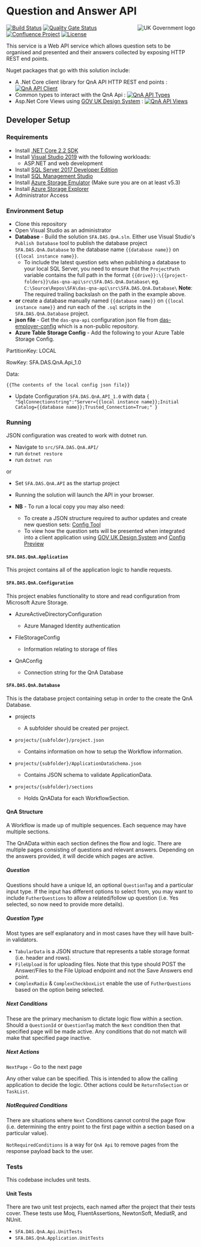 #  Question and Answer API
<img src="https://avatars.githubusercontent.com/u/9841374?s=200&v=4" align="right" alt="UK Government logo">

[![Build Status](https://sfa-gov-uk.visualstudio.com/Digital%20Apprenticeship%20Service/_apis/build/status/Endpoint%20Assessment%20Organisation/das-qna-api?branchName=master)](https://sfa-gov-uk.visualstudio.com/Digital%20Apprenticeship%20Service/_build/latest?definitionId=1654&branchName=master)
[![Quality Gate Status](https://sonarcloud.io/api/project_badges/measure?project=SkillsFundingAgency_das-qna-api&metric=alert_status)](https://sonarcloud.io/project/overview?id=SkillsFundingAgency_das-qna-api)
[![Confluence Project](https://img.shields.io/badge/Confluence-Project-blue)](https://skillsfundingagency.atlassian.net/wiki/spaces/NDL/pages/1686274228/QnA+API+-+Developer+Overview)
[![License](https://img.shields.io/badge/license-MIT-lightgrey.svg?longCache=true&style=flat-square)](https://en.wikipedia.org/wiki/MIT_License)

This service is a Web API service which allows question sets to be organised and presented and their answers collected by exposing HTTP REST end points.

Nuget packages that go with this solution include:
* A .Net Core client library for QnA API HTTP REST end points : [![QnA API Client](https://buildstats.info/nuget/SFA.DAS.QnA.Api.Client)](https://www.nuget.org/packages/SFA.DAS.QnA.Api.Client)
* Common types to interact with the QnA Api : [![QnA API Types](https://buildstats.info/nuget/SFA.DAS.QnA.Api.Types)](https://www.nuget.org/packages/SFA.DAS.QnA.Api.Types)
* Asp.Net Core Views using [GOV UK Design System](https://design-system.service.gov.uk/get-started/) : [![QnA API Views](https://buildstats.info/nuget/SFA.DAS.QnA.Api.Views)](https://www.nuget.org/packages/SFA.DAS.QnA.Api.Views)

## Developer Setup
### Requirements

* Install [.NET Core 2.2 SDK](https://www.microsoft.com/net/download)
* Install [Visual Studio 2019](https://www.visualstudio.com/downloads/) with the following workloads:
	* ASP.NET and web development
* Install [SQL Server 2017 Developer Edition](https://go.microsoft.com/fwlink/?linkid=853016)
* Install [SQL Management Studio](https://docs.microsoft.com/en-us/sql/ssms/download-sql-server-management-studio-ssms)
* Install [Azure Storage Emulator](https://go.microsoft.com/fwlink/?linkid=717179&clcid=0x409) (Make sure you are on at least v5.3)
* Install [Azure Storage Explorer](http://storageexplorer.com/) 
* Administrator Access

### Environment Setup

* Clone this repository
* Open Visual Studio as an administrator
* **Database** - Build the solution `SFA.DAS.QnA.sln`. Either use Visual Studio's `Publish Database` tool to publish the database project `SFA.DAS.QnA.Database` to the database name `{{database name}}` on `{{local instance name}}`.
	* To include the latest question sets when publishing a database to your local SQL Server, you need to ensure that the `ProjectPath` variable contains the full path in the format  `{{drive}}:\{{project-folders}}\das-qna-api\src\SFA.DAS.QnA.Database\` 
	eg. `C:\Source\Repos\SFA\das-qna-api\src\SFA.DAS.QnA.Database\`
	**Note**: The required trailing backslash on the path in the example above.
* **or** create a database manually named `{{database name}}` on `{{local instance name}}` and run each of the `.sql` scripts in the `SFA.DAS.QnA.Database` project.
* **json file** - Get the `das-qna-api` configuration json file from [das-employer-config](https://github.com/SkillsFundingAgency/das-employer-config/blob/master/das-qna-api/SFA.DAS.QnA.Api.json) which is a non-public repository.
* **Azure Table Storage Config** - Add the following to your Azure Table Storage Config.

PartitionKey: LOCAL

RowKey: SFA.DAS.QnA.Api_1.0 

Data: 
```
{{The contents of the local config json file}}
```

* Update Configuration `SFA.DAS.QnA.API_1.0` with data `{ "SqlConnectionstring":"Server={{local instance name}};Initial Catalog={{database name}};Trusted_Connection=True;" }`

### Running

JSON configuration was created to work with dotnet run.
* Navigate to `src/SFA.DAS.QnA.API/`
* run `dotnet restore`
* run `dotnet run`

or

* Set `SFA.DAS.QnA.API` as the startup project
* Running the solution will launch the API in your browser.
	
* **NB** - To run a local copy you may also need:
	* To create a JSON structure required to author updates and create new question sets: [Config Tool](https://github.com/SkillsFundingAgency/das-qna-config)
	* To view how the question sets will be presented when integrated into a client application using [GOV UK Design System](https://design-system.service.gov.uk/get-started/) and [Config Preview](https://github.com/SkillsFundingAgency/das-qna-config-preview)

#### `SFA.DAS.QnA.Application`

This project contains all of the application logic to handle requests.

#### `SFA.DAS.QnA.Configuration`

This project enables functionality to store and read configuration from Microsoft Azure Storage.

* AzureActiveDirectoryConfiguration
	*  Azure Managed Identity authentication
	
* FileStorageConfig
	* Information relating to storage of files
	
* QnAConfig
	* Connection string for the QnA Database

#### `SFA.DAS.QnA.Database`
This is the database project containing setup in order to the create the QnA Database.

* projects
	* A subfolder should be created per project.
	
* `projects/{subfolder}/project.json`
	* Contains information on how to setup the Workflow information.
	
* `projects/{subfolder}/ApplicationDataSchema.json`
	* Contains JSON schema to validate ApplicationData.
	
* `projects/{subfolder}/sections`
	* Holds QnAData for each WorkflowSection.
	
#### QnA Structure

A Workflow is made up of multiple sequences. Each sequence may have multiple sections.

The QnAData within each section defines the flow and logic. There are multiple pages consisting of questions and relevant answers. Depending on the answers provided, it will decide which pages are active.

##### Question

Questions should have a unique Id, an optional `QuestionTag` and a particular input type. If the input has different options to select from, you may want to include `FutherQuestions` to allow a related/follow up question (i.e. Yes selected, so now need to provide more details).

##### Question Type

Most types are self explanatory and in most cases have they will have built-in validators.

* `TabularData` is a JSON structure that represents a table storage format (i.e. header and rows).
* `FileUpload` is for uploading files. Note that this type should POST the Answer/Files to the File Upload endpoint and not the Save Answers end point.
* `ComplexRadio` & `ComplexCheckboxList` enable the use of `FutherQuestions` based on the option being selected.

##### Next Conditions

These are the primary mechanism to dictate logic flow within a section. Should a `QuestionId` or `QuestionTag` match the `Next` condition then that specified page will be made active. Any conditions that do not match will make that specified page inactive.

##### Next Actions

`NextPage` - Go to the next page

Any other value can be specified. This is intended to allow the calling application to decide the logic. Other actions could be `ReturnToSection` or `TaskList`.

##### NotRequired Conditions

There are situations where `Next` Conditions cannot control the page flow (i.e. determining the entry point to the first page within a section based on a particular value).

`NotRequiredConditions` is a way for `QnA Api` to remove pages from the response payload back to the user.

### Tests

This codebase includes unit tests.

#### Unit Tests
There are two unit test projects, each named after the project that their tests cover. These tests use Moq, FluentAssertions, NewtonSoft, MediatR, and NUnit.
* `SFA.DAS.QnA.Api.UnitTests`
* `SFA.DAS.QnA.Application.UnitTests`
